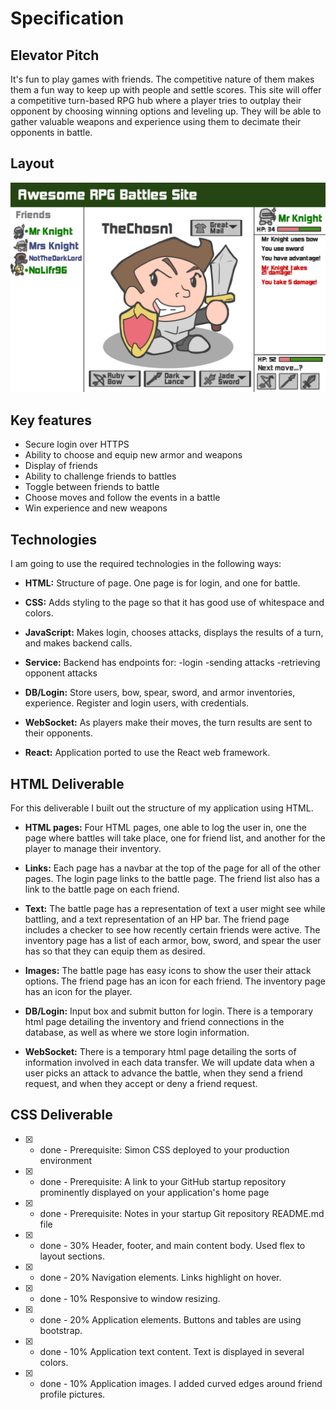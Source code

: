 # Specification

## Elevator Pitch

It's fun to play games with friends. The competitive nature of them makes them a fun way to keep up with people and settle scores. This site will offer a competitive turn-based RPG hub where a player tries to outplay their opponent by choosing winning options and leveling up. They will be able to gather valuable weapons and experience using them to decimate their opponents in battle.

## Layout

![Screenshot of the mockup for the site](rpgsitemockup.png)

## Key features

- Secure login over HTTPS
- Ability to choose and equip new armor and weapons
- Display of friends
- Ability to challenge friends to battles
- Toggle between friends to battle
- Choose moves and follow the events in a battle
- Win experience and new weapons

## Technologies

I am going to use the required technologies in the following ways:

- **HTML:** Structure of page. One page is for login, and one for battle.

- **CSS:** Adds styling to the page so that it has good use of whitespace and colors.

- **JavaScript:** Makes login, chooses attacks, displays the results of a turn, and makes backend calls.

- **Service:** Backend has endpoints for:
 -login
 -sending attacks
 -retrieving opponent attacks

- **DB/Login:** Store users, bow, spear, sword, and armor inventories, experience. Register and login users, with credentials.

- **WebSocket:** As players make their moves, the turn results are sent to their opponents.

- **React:** Application ported to use the React web framework.

## HTML Deliverable

For this deliverable I built out the structure of my application using HTML.

- **HTML pages:** Four HTML pages, one able to log the user in, one the page where battles will take place, one for friend list, and another for the player to manage their inventory.

- **Links:** Each page has a navbar at the top of the page for all of the other pages. The login page links to the battle page. The friend list also has a link to the battle page on each friend.

- **Text:** The battle page has a representation of text a user might see while battling, and a text representation of an HP bar. The friend page includes a checker to see how recently certain friends were active. The inventory page has a list of each armor, bow, sword, and spear the user has so that they can equip them as desired.

- **Images:** The battle page has easy icons to show the user their attack options. The friend page has an icon for each friend. The inventory page has an icon for the player.

- **DB/Login:** Input box and submit button for login. There is a temporary html page detailing the inventory and friend connections in the database, as well as where we store login information.

- **WebSocket:** There is a temporary html page detailing the sorts of information involved in each data transfer. We will update data when a user picks an attack to advance the battle, when they send a friend request, and when they accept or deny a friend request.


## CSS Deliverable

- [x] - done - Prerequisite: Simon CSS deployed to your production environment
- [x] - done - Prerequisite: A link to your GitHub startup repository prominently displayed on your application's home page
- [x] - done - Prerequisite: Notes in your startup Git repository README.md file
- [x] - done - 30% Header, footer, and main content body. Used flex to layout sections.
- [x] - done - 20% Navigation elements. Links highlight on hover.
- [x] - done - 10% Responsive to window resizing.
- [x] - done - 20% Application elements. Buttons and tables are using bootstrap.
- [x] - done - 10% Application text content. Text is displayed in several colors.
- [x] - done - 10% Application images. I added curved edges around friend profile pictures.